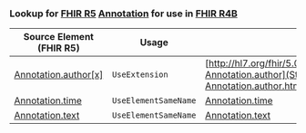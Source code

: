 ### Lookup for [FHIR R5](https://hl7.org/fhir/R5/) [Annotation](https://hl7.org/fhir/R5/Annotation.html) for use in [FHIR R4B](https://hl7.org/fhir/R4B/)

| Source Element (FHIR R5) | Usage | Target |
| -------------- | ----- | ------ |
| [Annotation.author[x]](https://hl7.org/fhir/R5/Annotation.html#resource) | `UseExtension` | [http://hl7.org/fhir/5.0/StructureDefinition/extension-Annotation.author](StructureDefinition-ext-R5-Annotation.author.html) |
| [Annotation.time](https://hl7.org/fhir/R5/Annotation.html#resource) | `UseElementSameName` | [Annotation.time](https://hl7.org/fhir/R4B/Annotation.html#resource) |
| [Annotation.text](https://hl7.org/fhir/R5/Annotation.html#resource) | `UseElementSameName` | [Annotation.text](https://hl7.org/fhir/R4B/Annotation.html#resource) |
